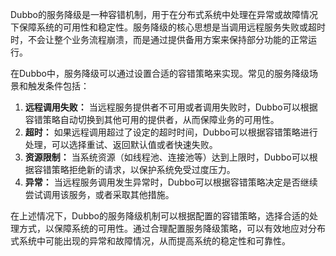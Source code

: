 Dubbo的服务降级是一种容错机制，用于在分布式系统中处理在异常或故障情况下保障系统的可用性和稳定性。服务降级的核心思想是当调用远程服务失败或超时时，不会让整个业务流程崩溃，而是通过提供备用方案来保持部分功能的正常运行。

在Dubbo中，服务降级可以通过设置合适的容错策略来实现。常见的服务降级场景和触发条件包括：

1. **远程调用失败：** 当远程服务提供者不可用或者调用失败时，Dubbo可以根据容错策略自动切换到其他可用的提供者，从而保障业务的可用性。
2. **超时：** 如果远程调用超过了设定的超时时间，Dubbo可以根据容错策略进行处理，可以选择重试、返回默认值或者快速失败。
3. **资源限制：** 当系统资源（如线程池、连接池等）达到上限时，Dubbo可以根据容错策略拒绝新的请求，以保护系统免受过度压力。
4. **异常：** 当远程服务调用发生异常时，Dubbo可以根据容错策略决定是否继续尝试调用该服务，或者采取其他措施。

在上述情况下，Dubbo的服务降级机制可以根据配置的容错策略，选择合适的处理方式，以保障系统的可用性。通过合理配置服务降级策略，可以有效地应对分布式系统中可能出现的异常和故障情况，从而提高系统的稳定性和可靠性。
